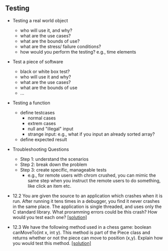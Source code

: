 ## Testing

- Testing a real world object
  - who will use it, and why?
  - what are the use cases?
  - what are the bounds of use?
  - what are the stress/ failure conditions?
  - how would you perform the testing? e.g., time elements

- Test a piece of software
  - black or white box test?
  - who will use it and why?
  - what are the use cases?
  - what are the bounds of use
  - ...
  
- Testing a function
  - define testcases
    - normal cases
    - extrem cases
    - null and "illegal" input
    - strange input: e.g., what if you input an already sorted array?
  - define expected result
  
- Troubleshooting Questions
  - Step 1: understand the scenarios
  - Step 2: break down the problem
  - Step 3: create specific, manageable tests
    - e.g., for remote users with chrom crushed, you can mimic the same step when you instruct the remote users to do something, like click an item etc.


- 12.2 You are given the source to an application which crashes when it is run. After running it tens times in a debugger, you find it never crashes in the same place. The application is single threaded, and uses only the C standard library. What proramming errors could be this crash? How would you test each one? [[solution]](../code/12-2.md)

- 12.3 We have the following method used in a chess game: boolean canMoveTo(int x, int y). This method is part of the Piece class and returns whether or not the piece can move to position (x,y). Explain how you would test this method. [[solution]](../code/12-3.md)
